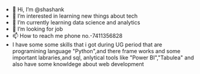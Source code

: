 - 👋 Hi, I’m @shashank
- 👀 I’m interested in learning new things about tech 
- 🌱 I’m currently learning data science and analytics
- 💞️ I’m looking for job
- 📫 How to reach me phone no.-7411356828
- I have some some skills that i got during UG period that are programining language "Python",and there frame works and some important labraries,and sql, anlytical tools like "Power BI","Tabulea" and also have some knowldege about web development

<!---
chanu8055/chanu8055 is a ✨ special ✨ repository because its `README.md` (this file) appears on your GitHub profile.
You can click the Preview link to take a look at your changes.
--->
